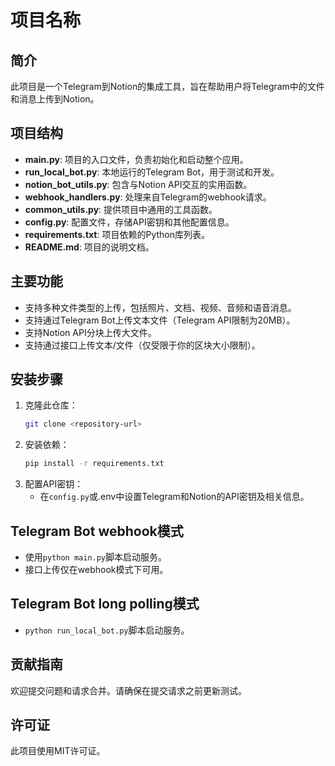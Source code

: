 # 项目名称

## 简介

此项目是一个Telegram到Notion的集成工具，旨在帮助用户将Telegram中的文件和消息上传到Notion。

## 项目结构

- **main.py**: 项目的入口文件，负责初始化和启动整个应用。
- **run_local_bot.py**: 本地运行的Telegram Bot，用于测试和开发。
- **notion_bot_utils.py**: 包含与Notion API交互的实用函数。
- **webhook_handlers.py**: 处理来自Telegram的webhook请求。
- **common_utils.py**: 提供项目中通用的工具函数。
- **config.py**: 配置文件，存储API密钥和其他配置信息。
- **requirements.txt**: 项目依赖的Python库列表。
- **README.md**: 项目的说明文档。

## 主要功能

- 支持多种文件类型的上传，包括照片、文档、视频、音频和语音消息。
- 支持通过Telegram Bot上传文本文件（Telegram API限制为20MB）。
- 支持Notion API分块上传大文件。
- 支持通过接口上传文本/文件（仅受限于你的区块大小限制）。

## 安装步骤

1. 克隆此仓库：
   ```bash
   git clone <repository-url>
   ```
2. 安装依赖：
   ```bash
   pip install -r requirements.txt
   ```
3. 配置API密钥：
   - 在`config.py`或.env中设置Telegram和Notion的API密钥及相关信息。

## Telegram Bot webhook模式
- 使用`python main.py`脚本启动服务。
- 接口上传仅在webhook模式下可用。

## Telegram Bot long polling模式
- `python run_local_bot.py`脚本启动服务。

## 贡献指南

欢迎提交问题和请求合并。请确保在提交请求之前更新测试。

## 许可证

此项目使用MIT许可证。